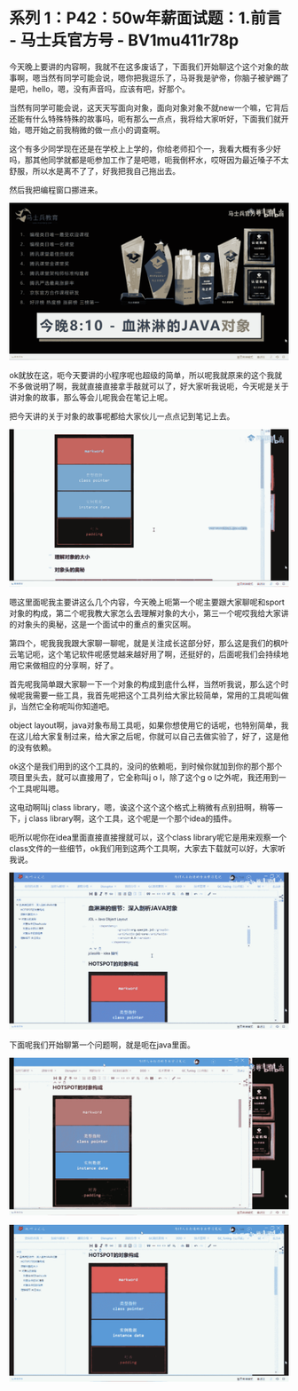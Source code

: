 # 系列 1：P42：50w年薪面试题：1.前言 - 马士兵官方号 - BV1mu411r78p

今天晚上要讲的内容啊，我就不在这多废话了，下面我们开始聊这个这个对象的故事啊，嗯当然有同学可能会说，嗯你把我逗乐了，马哥我是驴帝，你脑子被驴踢了是吧，hello，嗯，没有声音吗，应该有吧，好那个。

当然有同学可能会说，这天天写面向对象，面向对象对象不就new一个嘛，它背后还能有什么特殊特殊的故事吗，呃有那么一点点，我将给大家听好，下面我们就开始，嗯开始之前我稍微的做一点小的调查啊。

这个有多少同学现在还是在学校上上学的，你给老师扣个一，我看大概有多少好吗，那其他同学就都是呃参加工作了是吧嗯，呃我倒杯水，哎呀因为最近嗓子不太舒服，所以水是离不了了，好我把我自己拖出去。

然后我把编程窗口挪进来。

![](img/cba83ce51afe506d44ce5532182bbca2_1.png)

ok就放在这，呃今天要讲的小程序呢也超级的简单，所以呢我就原来的这个我就不多做说明了啊，我就直接直接拿手敲就可以了，好大家听我说呃，今天呢是关于讲对象的故事，那么等会儿呢我会在笔记上呢。

把今天讲的关于对象的故事呢都给大家伙儿一点点记到笔记上去。

![](img/cba83ce51afe506d44ce5532182bbca2_3.png)

嗯这里面呢我主要讲这么几个内容，今天晚上呃第一个呢主要跟大家聊呢和sport对象的构成，第二个呢我教大家怎么去理解对象的大小，第三一个呢哎我给大家讲的对象头的奥秘，这是一个面试中的重点的重灾区啊。

第四个，呢我我我跟大家聊一聊呢，就是关注成长这部分好，那么这是我们的枫叶云笔记呃，这个笔记软件呢感觉越来越好用了啊，还挺好的，后面呢我们会持续地用它来做相应的分享啊，好了。

首先呢我简单跟大家聊一下一个对象的构成到底什么样，当然听我说，那么这个时候呢我需要一些工具，我首先呢把这个工具列给大家比较简单，常用的工具呢叫做jl，当然它全称呢叫你知道吧。

object layout啊，java对象布局工具呃，如果你想使用它的话呢，也特别简单，我在这儿给大家复制过来，给大家之后呢，你就可以自己去做实验了，好了，这是他的没有依赖。

ok这个是我们用到的这个工具的，没问的依赖呃，到时候你就加到你的那个那个项目里头去，就可以直接用了，它全称叫j o l，除了这个g o l之外呢，我还用到一个工具呢叫嗯。

这电动啊叫j class library，嗯，诶这个这个这个格式上稍微有点别扭啊，稍等一下，j class library啊，这个工具，这个呢是一个那个idea的插件。

呃所以呢你在idea里面直接直接搜就可以，这个class library呢它是用来观察一个class文件的一些细节，ok我们用到这两个工具啊，大家去下载就可以好，大家听我说。



![](img/cba83ce51afe506d44ce5532182bbca2_5.png)

下面呢我们开始聊第一个问题啊，就是呃在java里面。

![](img/cba83ce51afe506d44ce5532182bbca2_7.png)

![](img/cba83ce51afe506d44ce5532182bbca2_8.png)